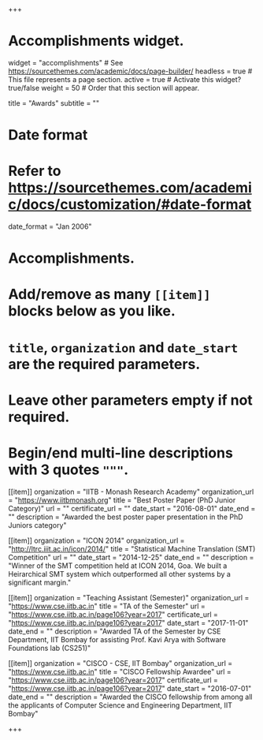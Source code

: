 +++
# Accomplishments widget.
widget = "accomplishments"  # See https://sourcethemes.com/academic/docs/page-builder/
headless = true  # This file represents a page section.
active = true  # Activate this widget? true/false
weight = 50  # Order that this section will appear.

title = "Awards"
subtitle = ""

# Date format
#   Refer to https://sourcethemes.com/academic/docs/customization/#date-format
date_format = "Jan 2006"

# Accomplishments.
#   Add/remove as many `[[item]]` blocks below as you like.
#   `title`, `organization` and `date_start` are the required parameters.
#   Leave other parameters empty if not required.
#   Begin/end multi-line descriptions with 3 quotes `"""`.

[[item]]
  organization = "IITB - Monash Research Academy"
  organization_url = "https://www.iitbmonash.org"
  title = "Best Poster Paper (PhD Junior Category)"
  url = ""
  certificate_url = ""
  date_start = "2016-08-01"
  date_end = ""
  description = "Awarded the best poster paper presentation in the PhD Juniors category"

[[item]]
  organization = "ICON 2014"
  organization_url = "http://ltrc.iiit.ac.in/icon/2014/"
  title = "Statistical Machine Translation (SMT) Competition"
  url = ""
  date_start = "2014-12-25"
  date_end = ""
  description = "Winner of the SMT competition held at ICON 2014, Goa. We built a Heirarchical SMT system which outperformed all other systems by a significant margin."
  
[[item]]
  organization = "Teaching Assistant (Semester)"
  organization_url = "https://www.cse.iitb.ac.in"
  title = "TA of the Semester"
  url = "https://www.cse.iitb.ac.in/page106?year=2017"
  certificate_url = "https://www.cse.iitb.ac.in/page106?year=2017"
  date_start = "2017-11-01"
  date_end = ""
  description = "Awarded TA of the Semester by CSE Department, IIT Bombay for assisting Prof. Kavi Arya with Software Foundations lab (CS251)"

[[item]]
  organization = "CISCO - CSE, IIT Bombay"
  organization_url = "https://www.cse.iitb.ac.in"
  title = "CISCO Fellowship Awardee"
  url = "https://www.cse.iitb.ac.in/page106?year=2017"
  certificate_url = "https://www.cse.iitb.ac.in/page106?year=2017"
  date_start = "2016-07-01"
  date_end = ""
  description = "Awarded the CISCO fellowship from among all the applicants of Computer Science and Engineering Department, IIT Bombay"
  
+++
